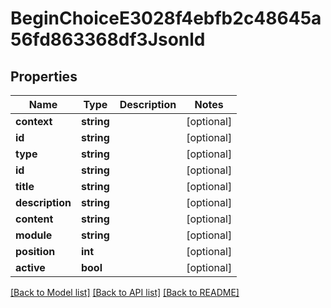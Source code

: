 # BeginChoiceE3028f4ebfb2c48645a56fd863368df3Jsonld

## Properties
Name | Type | Description | Notes
------------ | ------------- | ------------- | -------------
**context** | **string** |  | [optional] 
**id** | **string** |  | [optional] 
**type** | **string** |  | [optional] 
**id** | **string** |  | [optional] 
**title** | **string** |  | [optional] 
**description** | **string** |  | [optional] 
**content** | **string** |  | [optional] 
**module** | **string** |  | [optional] 
**position** | **int** |  | [optional] 
**active** | **bool** |  | [optional] 

[[Back to Model list]](../../README.md#documentation-for-models) [[Back to API list]](../../README.md#documentation-for-api-endpoints) [[Back to README]](../../README.md)

